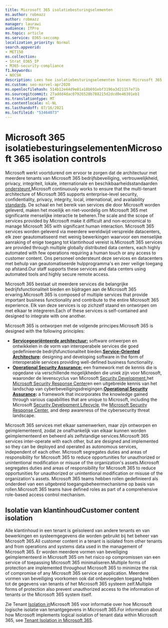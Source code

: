 ```yaml
---
title: Microsoft 365 isolatiebesturingselementen
ms.author: robmazz
author: robmazz
manager: laurawi
audience: ITPro
ms.topic: article
ms.service: O365-seccomp
localization_priority: Normal
search.appverid:
- MET150
ms.collection:
- Strat_O365_IP
- M365-security-compliance
f1.keywords:
- NOCSH
description: Lees hoe isolatiebesturingselementen binnen Microsoft 365 werken, zodat services zo nodig kunnen samenwerken of zelfstandig kunnen blijven.
ms.custom: seo-marvel-apr2020
ms.openlocfilehash: 514b12e44d9e81a18b691ebf3196a3d21157e71b
ms.sourcegitcommit: 27addd4dac07926528b788215d2dcd0e46301eb1
ms.translationtype: MT
ms.contentlocale: nl-NL
ms.lasthandoff: 07/16/2021
ms.locfileid: "53464073"
---
```

# <a name="microsoft-365-isolation-controls"></a><span data-ttu-id="2d1e2-103">Microsoft 365 isolatiebesturingselementen</span><span class="sxs-lookup"><span data-stu-id="2d1e2-103">Microsoft 365 isolation controls</span></span> 

<span data-ttu-id="2d1e2-104">Microsoft werkt voortdurend om ervoor te zorgen dat de architectuur met meerdere tenants van Microsoft 365 bedrijfsbeveiliging, vertrouwelijkheid, privacy, integriteit, lokale, internationale en beschikbaarheidsstandaarden [ondersteunt.](https://www.microsoft.com/TrustCenter/Compliance?service=Office#Icons)</span><span class="sxs-lookup"><span data-stu-id="2d1e2-104">Microsoft continuously works to ensure that the multi-tenant architecture of Microsoft 365 supports enterprise-level security, confidentiality, privacy, integrity, local, international, and availability [standards](https://www.microsoft.com/TrustCenter/Compliance?service=Office#Icons).</span></span> <span data-ttu-id="2d1e2-105">De schaal en het bereik van services die door Microsoft worden geleverd, maken het moeilijk en niet-voordelig om Microsoft 365 met significante menselijke interactie te beheren.</span><span class="sxs-lookup"><span data-stu-id="2d1e2-105">The scale and the scope of services provided by Microsoft make it difficult and non-economical to manage Microsoft 365 with significant human interaction.</span></span> <span data-ttu-id="2d1e2-106">Microsoft 365 services worden geleverd via meerdere wereldwijd verspreide datacenters, elk zeer geautomatiseerd met weinig bewerkingen waarvoor een menselijke aanraking of enige toegang tot klantinhoud vereist is.</span><span class="sxs-lookup"><span data-stu-id="2d1e2-106">Microsoft 365 services are provided through multiple globally distributed data centers, each highly automated with few operations requiring a human touch or any access to customer content.</span></span> <span data-ttu-id="2d1e2-107">Ons personeel ondersteunt deze services en datacenters met behulp van geautomatiseerde hulpprogramma's en zeer veilige toegang op afstand.</span><span class="sxs-lookup"><span data-stu-id="2d1e2-107">Our staff supports these services and data centers using automated tools and highly secure remote access.</span></span> 

<span data-ttu-id="2d1e2-108">Microsoft 365 bestaat uit meerdere services die belangrijke bedrijfsfunctionaliteit bieden en bijdragen aan de Microsoft 365 ervaring.</span><span class="sxs-lookup"><span data-stu-id="2d1e2-108">Microsoft 365 is composed of multiple services that provide important business functionality and contribute to the entire Microsoft 365 experience.</span></span> <span data-ttu-id="2d1e2-109">Elk van deze services is op zichzelf staand en ontworpen om met elkaar te integreren.</span><span class="sxs-lookup"><span data-stu-id="2d1e2-109">Each of these services is self-contained and designed to integrate with one another.</span></span>

<span data-ttu-id="2d1e2-110">Microsoft 365 is ontworpen met de volgende principes:</span><span class="sxs-lookup"><span data-stu-id="2d1e2-110">Microsoft 365 is designed with the following principles:</span></span>

 - <span data-ttu-id="2d1e2-111">**[Servicegeoriënteerde architectuur:](/previous-versions/aa480021(v=msdn.10))** software ontwerpen en ontwikkelen in de vorm van interoperabele services die goed gedefinieerde bedrijfsfunctionaliteit bieden.</span><span class="sxs-lookup"><span data-stu-id="2d1e2-111">**[Service-Oriented Architecture](/previous-versions/aa480021(v=msdn.10)):** designing and developing software in the form of interoperable services providing well-defined business functionality.</span></span>
 - <span data-ttu-id="2d1e2-112">**[Operational Security Assurance:](https://www.microsoft.com/download/details.aspx?id=40872)** een framework met de kennis die is opgedane via verschillende mogelijkheden die uniek zijn voor Microsoft, waaronder de levenscyclus van Microsoft [Security Development,](https://www.microsoft.com/sdl/default.aspx)het [Microsoft Security Response Center](https://technet.microsoft.com/library/dn440717.aspx)en een uitgebreide kennis van het landschap van cyberbeveiligingsdreigingen.</span><span class="sxs-lookup"><span data-stu-id="2d1e2-112">**[Operational Security Assurance](https://www.microsoft.com/download/details.aspx?id=40872):** a framework that incorporates the knowledge gained through various capabilities that are unique to Microsoft, including the Microsoft [Security Development Lifecycle](https://www.microsoft.com/sdl/default.aspx), the [Microsoft Security Response Center](https://technet.microsoft.com/library/dn440717.aspx), and deep awareness of the cybersecurity threat landscape.</span></span>

<span data-ttu-id="2d1e2-113">Microsoft 365 services met elkaar samenwerken, maar zijn ontworpen en geïmplementeerd, zodat ze onafhankelijk van elkaar kunnen worden geïmplementeerd en beheerd als zelfstandige services.</span><span class="sxs-lookup"><span data-stu-id="2d1e2-113">Microsoft 365 services inter-operate with each other, but are designed and implemented so they can be deployed and operated as autonomous services, independent of each other.</span></span> <span data-ttu-id="2d1e2-114">Microsoft segregates duties and areas of responsibility for Microsoft 365 to reduce opportunities for unauthorized or unintentional modification or misuse of the organization's assets.</span><span class="sxs-lookup"><span data-stu-id="2d1e2-114">Microsoft segregates duties and areas of responsibility for Microsoft 365 to reduce opportunities for unauthorized or unintentional modification or misuse of the organization's assets.</span></span> <span data-ttu-id="2d1e2-115">Microsoft 365 teams hebben rollen gedefinieerd als onderdeel van een uitgebreid toegangsbeheermechanisme op basis van rollen.</span><span class="sxs-lookup"><span data-stu-id="2d1e2-115">Microsoft 365 teams have defined roles as part of a comprehensive role-based access control mechanism.</span></span>

## <a name="customer-content-isolation"></a><span data-ttu-id="2d1e2-116">Isolatie van klantinhoud</span><span class="sxs-lookup"><span data-stu-id="2d1e2-116">Customer content isolation</span></span>

<span data-ttu-id="2d1e2-117">Alle klantinhoud in een tenant is geïsoleerd van andere tenants en van bewerkingen en systeemgegevens die worden gebruikt bij het beheer van Microsoft 365.</span><span class="sxs-lookup"><span data-stu-id="2d1e2-117">All customer content in a tenant is isolated from other tenants and from operations and systems data used in the management of Microsoft 365.</span></span> <span data-ttu-id="2d1e2-118">Er worden meerdere vormen van beveiliging geïmplementeerd in Microsoft 365 om het risico op compromissen van een service of toepassing Microsoft 365 minimaliseren.</span><span class="sxs-lookup"><span data-stu-id="2d1e2-118">Multiple forms of protection are implemented throughout Microsoft 365 to minimize the risk of compromise of any Microsoft 365 service or application.</span></span> <span data-ttu-id="2d1e2-119">Meerdere vormen van beveiliging voorkomen ook dat onbevoegden toegang hebben tot de gegevens van tenants of het Microsoft 365 systeem zelf.</span><span class="sxs-lookup"><span data-stu-id="2d1e2-119">Multiple forms of protection also prevent unauthorized access to the information of tenants or the Microsoft 365 system itself.</span></span>

<span data-ttu-id="2d1e2-120">Zie Tenant [Isolation in](microsoft-365-tenant-isolation-overview.md)Microsoft 365 voor informatie over hoe Microsoft logische isolatie van tenantgegevens in Microsoft 365.</span><span class="sxs-lookup"><span data-stu-id="2d1e2-120">For information about how Microsoft implements logical isolation of tenant data within Microsoft 365, see [Tenant Isolation in Microsoft 365](microsoft-365-tenant-isolation-overview.md).</span></span>